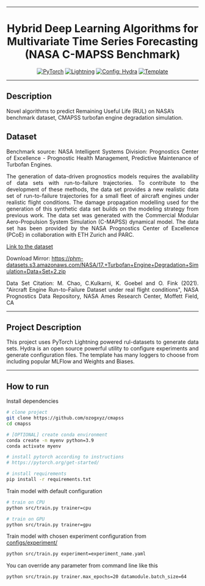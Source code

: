 ______________________________________________________________________

<div align="center">

# Hybrid Deep Learning Algorithms for Multivariate Time Series Forecasting <br> (NASA C-MAPSS Benchmark)</br>

<a href="https://pytorch.org/get-started/locally/"><img alt="PyTorch" src="https://img.shields.io/badge/PyTorch-ee4c2c?logo=pytorch&logoColor=white"></a>
<a href="https://pytorchlightning.ai/"><img alt="Lightning" src="https://img.shields.io/badge/-Lightning-792ee5?logo=pytorchlightning&logoColor=white"></a>
<a href="https://hydra.cc/"><img alt="Config: Hydra" src="https://img.shields.io/badge/Config-Hydra-89b8cd"></a>
<a href="https://github.com/ashleve/lightning-hydra-template"><img alt="Template" src="https://img.shields.io/badge/-Lightning--Hydra--Template-017F2F?style=flat&logo=github&labelColor=gray"></a><br>

<!-- [![Paper](http://img.shields.io/badge/paper-arxiv.1001.2234-B31B1B.svg)](https://www.nature.com/articles/nature14539) -->

</div>

______________________________________________________________________

## Description

Novel algorithms to predict Remaining Useful Life (RUL) on NASA’s benchmark dataset, CMAPSS turbofan engine degradation simulation.

## Dataset

<div align="justify">

Benchmark source: NASA Intelligent Systems Division: Prognostics Center of Excellence - Prognostic Health Management, Predictive Maintenance of Turbofan Engines.

The generation of data-driven prognostics models requires the availability of data sets with run-to-failure trajectories. To contribute to the development of these methods, the data set provides a new realistic data set of run-to-failure trajectories for a small fleet of aircraft engines under realistic flight conditions. The damage propagation modelling used for the generation of this synthetic data set builds on the modeling strategy from previous work. The data set was generated with the Commercial Modular Aero-Propulsion System Simulation (C-MAPSS) dynamical model. The data set has been provided by the NASA Prognostics Center of Excellence (PCoE) in collaboration with ETH Zurich and PARC.

</div>

[Link to the dataset](https://www.nasa.gov/intelligent-systems-division/)

Download Mirror: https://phm-datasets.s3.amazonaws.com/NASA/17.+Turbofan+Engine+Degradation+Simulation+Data+Set+2.zip

<div align="justify">
Data Set Citation: M. Chao, C.Kulkarni, K. Goebel and O. Fink (2021). "Aircraft Engine Run-to-Failure Dataset under real flight conditions",
NASA Prognostics Data Repository, NASA Ames Research Center, Moffett Field, CA
</div>

______________________________________________________________________

## Project Description

<div align="justify">

This project uses PyTorch Lightning powered rul-datasets to generate data sets. Hydra is an open source powerful utility to configure
experiments and generate configuration files. The template has many loggers to choose from including popular MLFlow and Weights and Biases.

</div>

______________________________________________________________________

## How to run

Install dependencies

```bash
# clone project
git clone https://github.com/ozogxyz/cmapss
cd cmapss

# [OPTIONAL] create conda environment
conda create -n myenv python=3.9
conda activate myenv

# install pytorch according to instructions
# https://pytorch.org/get-started/

# install requirements
pip install -r requirements.txt
```

Train model with default configuration

```bash
# train on CPU
python src/train.py trainer=cpu

# train on GPU
python src/train.py trainer=gpu
```

Train model with chosen experiment configuration from [configs/experiment/](configs/experiment/)

```bash
python src/train.py experiment=experiment_name.yaml
```

You can override any parameter from command line like this

```bash
python src/train.py trainer.max_epochs=20 datamodule.batch_size=64
```
